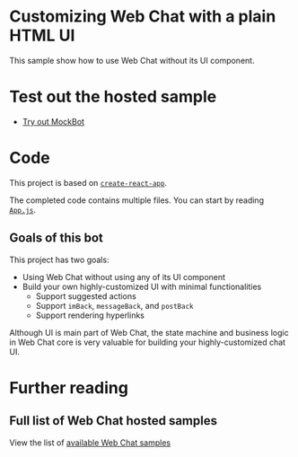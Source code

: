 # Customizing Web Chat with a plain HTML UI

This sample show how to use Web Chat without its UI component.

# Test out the hosted sample

- [Try out MockBot](https://microsoft.github.io/BotFramework-WebChat/19.customization-plain-ui)

# Code

This project is based on [`create-react-app`](https://github.com/facebook/create-react-app).

The completed code contains multiple files. You can start by reading [`App.js`](https://github.com/Microsoft/BotFramework-WebChat/tree/master/samples/19.customization-plain-ui/src/App.js).

## Goals of this bot

This project has two goals:

- Using Web Chat without using any of its UI component
- Build your own highly-customized UI with minimal functionalities
   - Support suggested actions
   - Support `imBack`, `messageBack`, and `postBack`
   - Support rendering hyperlinks

Although UI is main part of Web Chat, the state machine and business logic in Web Chat core is very valuable for building your highly-customized chat UI.

# Further reading

## Full list of Web Chat hosted samples

View the list of [available Web Chat samples](https://github.com/Microsoft/BotFramework-WebChat/tree/master/samples)
